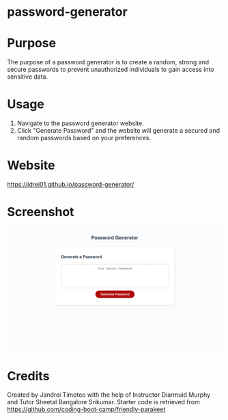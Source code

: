 # password-generator

# Purpose
The purpose of a password generator is to create a random, strong and secure passwords to prevent unauthorized individuals to gain access into sensitive data.

# Usage
1. Navigate to the password generator website.
2. Click "Generate Password" and the website will generate a secured and random passwords based on your preferences.

# Website
https://jdrei01.github.io/password-generator/

# Screenshot
![screenshot of website](./assets/images/Password-Generator.png)

# Credits
Created by Jandrei Timoteo with the help of Instructor Diarmuid Murphy and Tutor Sheetal Bangalore Srikumar.
Starter code is retrieved from https://github.com/coding-boot-camp/friendly-parakeet